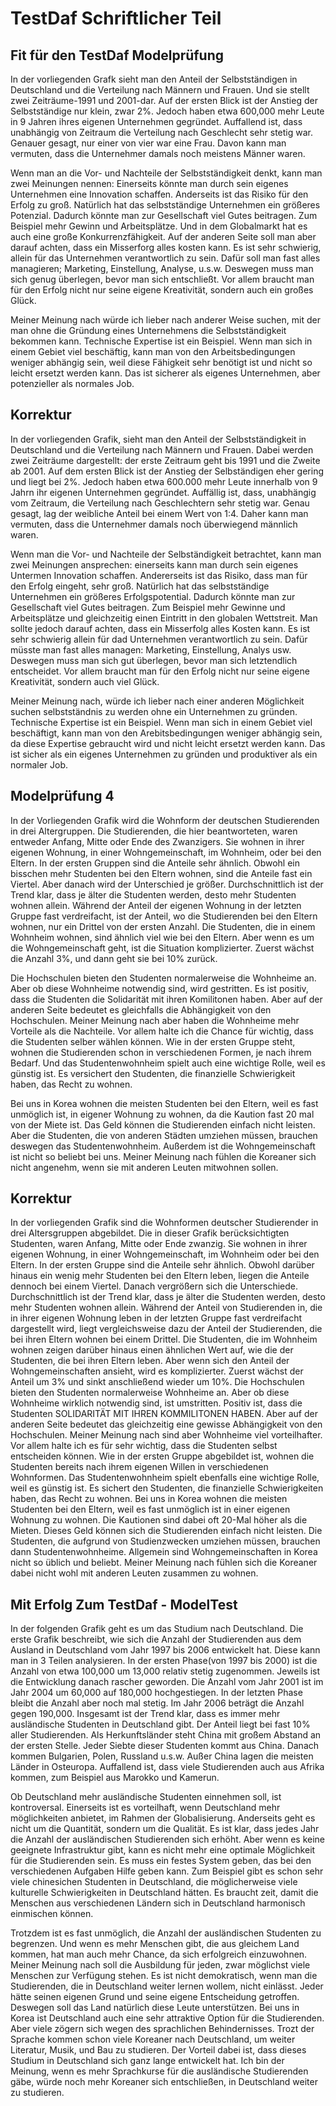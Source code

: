 # TestDaf Schriftlicher Teil



## Fit für den TestDaf Modelprüfung

In der vorliegenden Grafk sieht man den Anteil der Selbstständigen in Deutschland und die Verteilung nach Männern und Frauen. Und sie stellt zwei Zeiträume-1991 und 2001-dar. Auf der ersten Blick ist der Anstieg der Selbstständige nur klein, zwar 2%. Jedoch haben etwa 600,000 mehr Leute in 9 Jahren ihres eigenen Unternehmen gegründet. Auffallend ist, dass unabhängig von Zeitraum die Verteilung nach Geschlecht sehr stetig war. Genauer gesagt, nur einer von vier war eine Frau. Davon kann man vermuten, dass die Unternehmer damals noch meistens Männer waren.

Wenn man an die Vor- und Nachteile der Selbstständigkeit denkt, kann man zwei Meinungen nennen: Einerseits könnte man durch sein eigenes Unternehmen eine Innovation schaffen. Anderseits ist das Risiko für den Erfolg zu groß. Natürlich hat das selbstständige Unternehmen ein größeres Potenzial. Dadurch könnte man zur Gesellschaft viel Gutes beitragen. Zum Beispiel mehr Gewinn und Arbeitsplätze. Und in dem Globalmarkt hat es auch eine große Konkurrenzfähigkeit. Auf der anderen Seite soll man aber darauf achten, dass ein Misserforg alles kosten kann. Es ist sehr schwierig, allein für das Unternehmen verantwortlich zu sein. Dafür soll man fast alles managieren; Marketing, Einstellung, Analyse, u.s.w. Deswegen muss man sich genug überlegen, bevor man sich entschließt. Vor allem braucht man für den Erfolg nicht nur seine eigene Kreativität, sondern auch ein großes Glück.

Meiner Meinung nach würde ich lieber nach anderer Weise suchen, mit der man ohne die Gründung eines Unternehmens die Selbstständigkeit bekommen kann. Technische Expertise ist ein Beispiel. Wenn man sich in einem Gebiet viel beschäftig, kann man von den Arbeitsbedingungen weniger abhängig sein, weil diese Fähigkeit sehr benötigt ist und nicht so leicht ersetzt werden kann. Das ist sicherer als eigenes Unternehmen, aber potenzieller als normales Job.



## Korrektur

In der vorliegenden Grafik, sieht man den Anteil der Selbstständigkeit in Deutschland und die Verteilung nach Männern und Frauen. Dabei werden zwei Zeiträume dargestellt: der erste Zeitraum geht bis 1991 und die Zweite ab 2001. Auf dem ersten Blick ist der Anstieg der Selbständigen eher gering und liegt bei 2%. Jedoch haben etwa 600.000 mehr Leute innerhalb von 9 Jahrn ihr eigenen Unternehmen gegründet. Auffällig ist, dass, unabhängig vom Zeitraum, die Verteilung nach Geschlechtern sehr stetig war. Genau gesagt, lag der weibliche Anteil bei einem Wert von 1:4. Daher kann man vermuten, dass die Unternehmer damals noch überwiegend männlich waren. 

Wenn man die Vor- und Nachteile der Selbständigkeit betrachtet, kann man zwei Meinungen ansprechen: einerseits kann man durch sein eigenes Untermen Innovation schaffen. Andererseits ist das Risiko, dass man für den Erfolg eingeht, sehr groß. Natürlich hat das selbstständige Unternehmen ein größeres Erfolgspotential. Dadurch könnte man zur Gesellschaft viel Gutes beitragen. Zum Beispiel mehr Gewinne und Arbeitsplätze und gleichzeitig einen Eintritt in den globalen Wettstreit. Man sollte jedoch darauf achten, dass ein Misserfolg alles Kosten kann. Es ist sehr schwierig allein für dad Unternehmen verantwortlich zu sein. Dafür müsste man fast alles managen: Marketing, Einstellung, Analys usw. Deswegen muss man sich gut überlegen, bevor man sich letztendlich entscheidet. Vor allem braucht man für den Erfolg nicht nur seine eigene Kreativität, sondern auch viel Glück.

Meiner Meinung nach, würde ich lieber nach einer anderen Möglichkeit suchen selbstständnis zu werden ohne ein Unternehmen zu gründen. Technische Expertise ist ein Beispiel. Wenn man sich in einem Gebiet viel beschäftigt, kann man von den Arebitsbedingungen weniger abhängig sein, da diese Expertise gebraucht wird und nicht leicht ersetzt werden kann. Das ist sicher als ein eigenes Unternehmen zu gründen und produktiver als ein normaler Job.



## Modelprüfung 4

In der Vorliegenden Grafik wird die Wohnform der deutschen Studierenden in drei Altergruppen. Die Studierenden, die hier beantworteten, waren entweder Anfang, Mitte oder Ende des Zwanzigers. Sie wohnen in ihrer eigenen Wohnung, in einer Wohngemeinschaft, im Wohnheim, oder bei den Eltern. In der ersten Gruppen sind die Anteile sehr ähnlich. Obwohl ein bisschen mehr Studenten bei den Eltern wohnen, sind die Anteile fast ein Viertel. Aber danach wird der Unterschied je größer. Durchschnittlich ist der Trend klar, dass je älter die Studenten werden, desto mehr Studenten wohnen allein. Während der Anteil der eigenen Wohnung in der letzten Gruppe fast verdreifacht, ist der Anteil, wo die Studierenden bei den Eltern wohnen, nur ein Drittel von der ersten Anzahl. Die Studenten, die in einem Wohnheim wohnen, sind ähnlich viel wie bei den Eltern. Aber wenn es um die Wohngemeinschaft geht, ist die Situation komplizierter. Zuerst wächst die Anzahl 3%, und dann geht sie bei 10% zurück.

Die Hochschulen bieten den Studenten normalerweise die Wohnheime an. Aber ob diese Wohnheime notwendig sind, wird gestritten. Es ist positiv, dass die Studenten die Solidarität mit ihren Komilitonen haben. Aber auf der anderen Seite bedeutet es gleichfalls die Abhängigkeit von den Hochschulen. Meiner Meinung nach aber haben die Wohnheime mehr Vorteile als die Nachteile. Vor allem halte ich die Chance für wichtig, dass die Studenten selber wählen können. Wie in der ersten Gruppe steht, wohnen die Studierenden schon in verschiedenen Formen, je nach ihrem Bedarf. Und das Studentenwohnheim spielt auch eine wichtige Rolle, weil es günstig ist. Es versichert den Studenten, die finanzielle Schwierigkeit haben, das Recht zu wohnen.

Bei uns in Korea wohnen die meisten Studenten bei den Eltern, weil es fast unmöglich ist, in eigener Wohnung zu wohnen, da die Kaution fast 20 mal von der Miete ist. Das Geld können die Studierenden einfach nicht leisten. Aber die Studenten, die von anderen Städten umziehen müssen, brauchen deswegen das Studentenwohnheim. Außerdem ist die Wohngemeinschaft ist nicht so beliebt bei uns. Meiner Meinung nach fühlen die Koreaner sich nicht angenehm, wenn sie mit anderen Leuten mitwohnen sollen.



## Korrektur

In der vorliegenden Grafik sind die Wohnformen deutscher Studierender in drei Altersgruppen
abgebildet. Die in dieser Grafik berücksichtigten Studenten, waren Anfang, Mitte oder Ende zwanzig.
Sie wohnen in ihrer eigenen Wohnung, in einer Wohngemeinschaft, im Wohnheim oder bei den
Eltern. In der ersten Gruppe sind die Anteile sehr ähnlich. Obwohl darüber hinaus ein wenig mehr
Studenten bei den Eltern leben, liegen die Anteile dennoch bei einem Viertel. Danach vergrößern sich
die Unterschiede.
Durchschnittlich ist der Trend klar, dass je älter die Studenten werden, desto mehr Studenten
wohnen allein. Während der Anteil von Studierenden in, die in ihrer eigenen Wohnung leben in der
letzten Gruppe fast verdreifacht dargestellt wird, liegt vergleichsweise dazu der Anteil der
Studierenden, die bei ihren Eltern wohnen bei einem Drittel. Die Studenten, die im Wohnheim
wohnen zeigen darüber hinaus einen ähnlichen Wert auf, wie die der Studenten, die bei ihren Eltern
leben. Aber wenn sich den Anteil der Wohngemeinschaften ansieht, wird es komplizierter. Zuerst
wächst der Anteil um 3% und sinkt anschließend wieder um 10%.
Die Hochschulen bieten den Studenten normalerweise Wohnheime an. Aber ob diese Wohnheime
wirklich notwendig sind, ist umstritten. Positiv ist, dass die Studenten SOLIDARITÄT MIT IHREN
KOMMILITONEN HABEN. Aber auf der anderen Seite bedeutet das gleichzeitig eine gewisse
Abhängigkeit von den Hochschulen.
Meiner Meinung nach sind aber Wohnheime viel vorteilhafter. Vor allem halte ich es für sehr wichtig,
dass die Studenten selbst entscheiden können. Wie in der ersten Gruppe abgebildet ist, wohnen die
Studenten bereits nach ihrem eigenen Willen in verschiedenen Wohnformen. Das
Studentenwohnheim spielt ebenfalls eine wichtige Rolle, weil es günstig ist. Es sichert den Studenten,
die finanzielle Schwierigkeiten haben, das Recht zu wohnen.
Bei uns in Korea wohnen die meisten Studenten bei den Eltern, weil es fast unmöglich ist in einer
eigenen Wohnung zu wohnen. Die Kautionen sind dabei oft 20-Mal höher als die Mieten. Dieses
Geld können sich die Studierenden einfach nicht leisten.
Die Studenten, die aufgrund von Studienzwecken umziehen müssen, brauchen dann
Studentenwohnheime. Allgemein sind Wohngemeinschaften in Korea nicht so üblich und beliebt.
Meiner Meinung nach fühlen sich die Koreaner dabei nicht wohl mit anderen Leuten zusammen zu
wohnen. 



## Mit Erfolg Zum TestDaf - ModelTest

In der folgenden Grafik geht es um das Studium nach Deutschland. Die erste Grafik beschreibt, wie sich die Anzahl der Studierenden aus dem Ausland in Deutschland vom Jahr 1997 bis 2006 entwickelt hat. Diese kann man in 3 Teilen analysieren. In der ersten Phase(von 1997 bis 2000) ist die Anzahl von etwa 100,000 um 13,000 relativ stetig zugenommen. Jeweils ist die Entwicklung danach rascher geworden. Die Anzahl vom Jahr 2001 ist im Jahr 2004 um 60,000 auf 180,000 hochgestiegen. In der letzten Phase bleibt die Anzahl aber noch mal stetig. Im Jahr 2006 beträgt die Anzahl gegen 190,000. Insgesamt ist der Trend klar, dass es immer mehr ausländische Studenten in Deutschland gibt. Der Anteil liegt bei fast 10% aller Studierenden.
Als Herkunftsländer steht China mit großem Abstand an der ersten Stelle. Jeder Siebte dieser Studenten kommt aus China. Danach kommen Bulgarien, Polen, Russland u.s.w. Außer China lagen die meisten Länder in Osteuropa. Auffallend ist, dass viele Studierenden auch aus Afrika kommen, zum Beispiel aus Marokko und Kamerun.

Ob Deutschland mehr ausländische Studenten einnehmen soll, ist kontroversal. Einerseits ist es vorteilhaft, wenn Deutschland mehr möglichkeiten anbietet, im Rahmen der Globalisierung. Anderseits geht es nicht um die Quantität, sondern um die Qualität. Es ist klar, dass jedes Jahr die Anzahl der ausländischen Studierenden sich erhöht. Aber wenn es keine geeignete Infrastruktur gibt, kann es nicht mehr eine optimale Möglichkeit für die Studierenden sein. Es muss ein festes System geben, das bei den verschiedenen Aufgaben Hilfe geben kann. Zum Beispiel gibt es schon sehr viele chinesichen Studenten in Deutschland, die möglicherweise viele kulturelle Schwierigkeiten in Deutschland hätten. Es braucht zeit, damit die Menschen aus verschiedenen Ländern sich in Deutschland harmonisch einmischen können.

Trotzdem ist es fast unmöglich, die Anzahl der ausländischen Studenten zu begrenzen. Und wenn es mehr Menschen gibt, die aus gleichem Land kommen, hat man auch mehr Chance, da sich erfolgreich einzuwohnen. 
Meiner Meinung nach soll die Ausbildung für jeden, zwar möglichst viele Menschen zur Verfügung stehen. Es ist nicht demokratisch, wenn man die Studierenden, die in Deutschland weiter lernen wollem, nicht einlässt. Jeder hätte seinen eigenen Grund und seine eigene Entscheidung getroffen. Deswegen soll das Land natürlich diese Leute unterstützen.
Bei uns in Korea ist Deutschland auch eine sehr attraktive Option für die Studierenden. Aber viele zögern sich wegen des sprachlichen Behindernisses. Trozt der Sprache kommen schon viele Koreaner nach Deutschland, um weiter Literatur, Musik, und Bau zu studieren. Der Vorteil dabei ist, dass dieses Studium in Deutschland sich ganz lange entwickelt hat. Ich bin der Meinung, wenn es mehr Sprachkurse für die ausländische Studierenden gäbe, würde noch mehr Koreaner sich entschließen, in Deutschland weiter zu studieren.